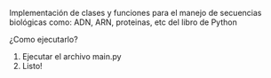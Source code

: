 Implementación de clases y funciones para el manejo de secuencias biológicas como: ADN, ARN, proteinas, etc del libro de Python

¿Como ejecutarlo?
1. Ejecutar el archivo main.py
2. Listo!
